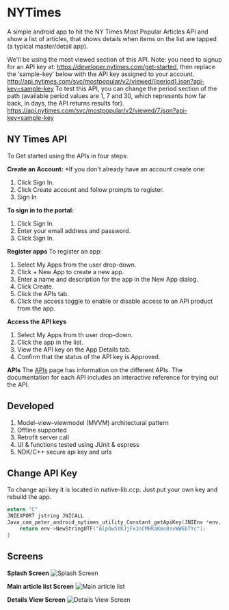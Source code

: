 # NYTimes
A simple android app to hit the NY Times Most Popular Articles API and show a list of articles, that shows details when items on the list are tapped (a typical master/detail app).

We'll be using the most viewed section of this API. Note: you need to signup for an API key
at: https://developer.nytimes.com/get-started, then replace the ‘sample-key’ below with
the API key assigned to your account.
http://api.nytimes.com/svc/mostpopular/v2/viewed/{period}.json?api-key=sample-key
To test this API, you can change the period section of the path (available period values are 1,
7 and 30, which represents how far back, in days, the API returns results for).
https://api.nytimes.com/svc/mostpopular/v2/viewed/7.json?api-key=sample-key

## NY Times API

To Get started using the APIs in four steps:

<b>Create an Account:</b>
 *If you don't already have an account create one:

 1. Click Sign In.
 2. Click Create account and follow prompts to register.
 3. Sign In
 
<b>To sign in to the portal:</b>
 1. Click Sign In.
 2. Enter your email address and password.
 3. Click Sign In.
 
<b>Register apps</b>
To register an app:
 1. Select My Apps from the user drop-down.
 2. Click + New App to create a new app.
 3. Enter a name and description for the app in the New App dialog.
 4. Click Create.
 5. Click the APIs tab.
 6. Click the access toggle to enable or disable access to an API product from the app.
 
<b>Access the API keys</b>
 1. Select My Apps from th user drop-down.
 2. Click the app in the list.
 3. View the API key on the App Details tab.
 4. Confirm that the status of the API key is Approved.
 
<b>APIs</b>
The [APIs](https://developer.nytimes.com/apis) page has information on the different APIs. The documentation for each API includes an interactive reference for trying out the API.

## Developed
1. Model–view–viewmodel (MVVM) architectural pattern
2. Offline supported
3. Retrofit server call 
4. UI & functions tested using JUnit & espress
5. NDK/C++ secure api key and urls

## Change API Key
To change api key it is located in native-lib.ccp.
Just put your own key and rebuild the app.

```c
extern "C"
JNIEXPORT jstring JNICALL
Java_com_peter_android_nytimes_utility_Constant_getApiKey(JNIEnv *env, jclass type) {
    return env->NewStringUTF("AlpOwSYKJjFx3nCMHKaKmo8svWW6bTYc");
}
```

## Screens
<b>Splash Screen</b>
<img src="Screenshots/image1.png" alt="Splash Screen"/>

<b>Main article list Screen</b>
<img src="Screenshots/image2.png" alt="Main article list"/>

<b>Details View Screen</b>
<img src="Screenshots/image3.png" alt="Details View Screen"/>

